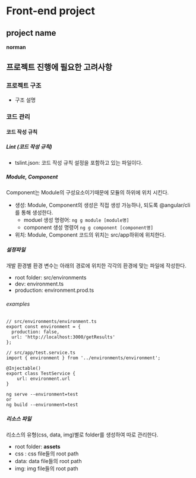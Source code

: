 # Front-end project
## project name 
**norman**

## 프로젝트 진행에 필요한 고려사항
### 프로젝트 구조
* 구조 설명 
### 코드 관리
#### 코드 작성 규칙
##### Lint (코드 작성 규칙)
* tslint.json: 코드 작성 규칙 설정을 포함하고 있는 파일이다. 

##### Module, Component
Component는 Module의 구성요소이기때문에 모듈의 하위에 위치 시킨다.
* 생성: Module, Component의 생성은 직접 생성 가능하나, 되도록 @angular/cli를 통해 생성한다. 
	* moduel 생성 명령어: ```ng g module [module명]```
	* component 생성 명령어 ```ng g component [component명]```
* 위치: Module, Component 코드의 위치는 src/app하위에 위치한다. 

##### 설정파일
개발 환경별 환경 변수는 아래의 경로에 위치한 각각의 환경에 맞는 파일에 작성한다.
* root folder: src/environments
* dev: environment.ts
* production: environment.prod.ts

###### examples

```
// src/environments/environment.ts
export const environment = {
  production: false,
  url: 'http://localhost:3000/getResults'
};
```

```
// src/app/test.service.ts
import { environment } from '../environments/environment';

@Injectable()
export class TestService {
    url: environment.url
}
```

```
ng serve --environment=test
or
ng build --environment=test
```

##### 리소스 파일
리소스의 유형(css, data, img)별로 folder를 생성하여 따로 관리한다.
* root folder: **assets**
* css : css file들의 root path
* data: data file들의 root path
* img: img file들의 root path




